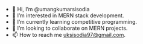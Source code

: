 - 👋 Hi, I’m @umangkumarsisodia
- 👀 I’m interested in MERN stack development.
- 🌱 I’m currently learning competitive programming.
- 💞️ I’m looking to collaborate on MERN projects.
- 📫 How to reach me uksisodia97@gmail.com.

<!---
umangkumarsisodia/umangkumarsisodia is a ✨ special ✨ repository because its `README.md` (this file) appears on your GitHub profile.
You can click the Preview link to take a look at your changes.
--->
